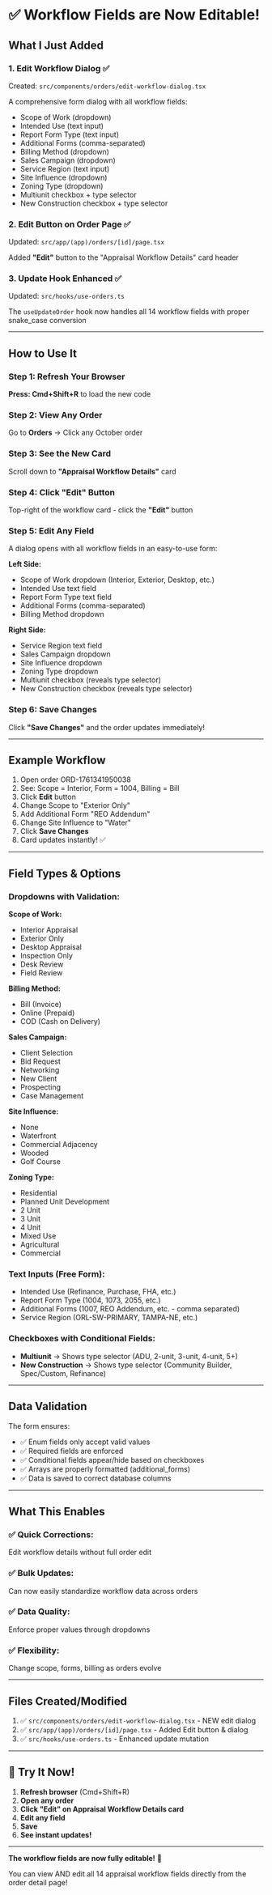 # ✅ Workflow Fields are Now Editable!

## What I Just Added

### 1. **Edit Workflow Dialog** ✅
Created: `src/components/orders/edit-workflow-dialog.tsx`

A comprehensive form dialog with all workflow fields:
- Scope of Work (dropdown)
- Intended Use (text input)
- Report Form Type (text input)
- Additional Forms (comma-separated)
- Billing Method (dropdown)
- Sales Campaign (dropdown)
- Service Region (text input)
- Site Influence (dropdown)
- Zoning Type (dropdown)
- Multiunit checkbox + type selector
- New Construction checkbox + type selector

### 2. **Edit Button on Order Page** ✅
Updated: `src/app/(app)/orders/[id]/page.tsx`

Added **"Edit"** button to the "Appraisal Workflow Details" card header

### 3. **Update Hook Enhanced** ✅
Updated: `src/hooks/use-orders.ts`

The `useUpdateOrder` hook now handles all 14 workflow fields with proper snake_case conversion

---

## How to Use It

### Step 1: Refresh Your Browser
**Press: Cmd+Shift+R** to load the new code

### Step 2: View Any Order
Go to **Orders** → Click any October order

### Step 3: See the New Card
Scroll down to **"Appraisal Workflow Details"** card

### Step 4: Click "Edit" Button
Top-right of the workflow card - click the **"Edit"** button

### Step 5: Edit Any Field
A dialog opens with all workflow fields in an easy-to-use form:

**Left Side:**
- Scope of Work dropdown (Interior, Exterior, Desktop, etc.)
- Intended Use text field
- Report Form Type text field
- Additional Forms (comma-separated)
- Billing Method dropdown

**Right Side:**
- Service Region text field
- Sales Campaign dropdown
- Site Influence dropdown
- Zoning Type dropdown
- Multiunit checkbox (reveals type selector)
- New Construction checkbox (reveals type selector)

### Step 6: Save Changes
Click **"Save Changes"** and the order updates immediately!

---

## Example Workflow

1. Open order ORD-1761341950038
2. See: Scope = Interior, Form = 1004, Billing = Bill
3. Click **Edit** button
4. Change Scope to "Exterior Only"
5. Add Additional Form "REO Addendum"
6. Change Site Influence to "Water"
7. Click **Save Changes**
8. Card updates instantly! ✅

---

## Field Types & Options

### Dropdowns with Validation:

**Scope of Work:**
- Interior Appraisal
- Exterior Only
- Desktop Appraisal
- Inspection Only
- Desk Review
- Field Review

**Billing Method:**
- Bill (Invoice)
- Online (Prepaid)
- COD (Cash on Delivery)

**Sales Campaign:**
- Client Selection
- Bid Request
- Networking
- New Client
- Prospecting
- Case Management

**Site Influence:**
- None
- Waterfront
- Commercial Adjacency
- Wooded
- Golf Course

**Zoning Type:**
- Residential
- Planned Unit Development
- 2 Unit
- 3 Unit
- 4 Unit
- Mixed Use
- Agricultural
- Commercial

### Text Inputs (Free Form):

- Intended Use (Refinance, Purchase, FHA, etc.)
- Report Form Type (1004, 1073, 2055, etc.)
- Additional Forms (1007, REO Addendum, etc. - comma separated)
- Service Region (ORL-SW-PRIMARY, TAMPA-NE, etc.)

### Checkboxes with Conditional Fields:

- **Multiunit** → Shows type selector (ADU, 2-unit, 3-unit, 4-unit, 5+)
- **New Construction** → Shows type selector (Community Builder, Spec/Custom, Refinance)

---

## Data Validation

The form ensures:
- ✅ Enum fields only accept valid values
- ✅ Required fields are enforced
- ✅ Conditional fields appear/hide based on checkboxes
- ✅ Arrays are properly formatted (additional_forms)
- ✅ Data is saved to correct database columns

---

## What This Enables

### ✅ Quick Corrections:
Edit workflow details without full order edit

### ✅ Bulk Updates:
Can now easily standardize workflow data across orders

### ✅ Data Quality:
Enforce proper values through dropdowns

### ✅ Flexibility:
Change scope, forms, billing as orders evolve

---

## Files Created/Modified

1. ✅ `src/components/orders/edit-workflow-dialog.tsx` - NEW edit dialog
2. ✅ `src/app/(app)/orders/[id]/page.tsx` - Added Edit button & dialog
3. ✅ `src/hooks/use-orders.ts` - Enhanced update mutation

---

## 🎯 Try It Now!

1. **Refresh browser** (Cmd+Shift+R)
2. **Open any order**
3. **Click "Edit" on Appraisal Workflow Details card**
4. **Edit any field**
5. **Save**
6. **See instant updates!**

---

**The workflow fields are now fully editable!** 🎉

You can view AND edit all 14 appraisal workflow fields directly from the order detail page!

